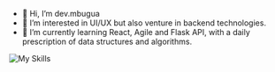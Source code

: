 - 👋 Hi, I’m dev.mbugua
- 👀 I’m interested in UI/UX but also venture in backend technologies.
- 🌱 I’m currently learning React, Agile and Flask API, with a daily prescription of data structures and algorithms.


![My Skills](https://skillicons.dev/icons?i=py,git,github,discord,bootstrap,arduino)
